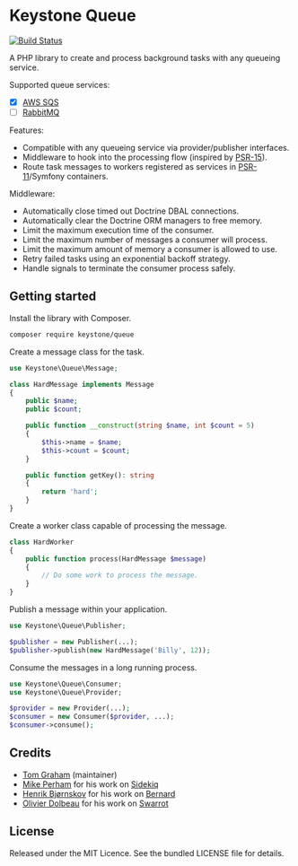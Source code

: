# Keystone Queue

[![Build Status](https://travis-ci.org/keystonephp/queue.png)](https://travis-ci.org/keystonephp/queue)

A PHP library to create and process background tasks with any queueing service.

Supported queue services:

* [x] [AWS SQS](https://aws.amazon.com/sqs)
* [ ] [RabbitMQ](https://www.rabbitmq.com)

Features:

* Compatible with any queueing service via provider/publisher interfaces.
* Middleware to hook into the processing flow (inspired by [PSR-15](https://github.com/php-fig/fig-standards/tree/master/proposed/http-middleware)).
* Route task messages to workers registered as services in [PSR-11](https://github.com/container-interop/fig-standards/blob/master/proposed/container.md)/Symfony containers.

Middleware:

* Automatically close timed out Doctrine DBAL connections.
* Automatically clear the Doctrine ORM managers to free memory.
* Limit the maximum execution time of the consumer.
* Limit the maximum number of messages a consumer will process.
* Limit the maximum amount of memory a consumer is allowed to use.
* Retry failed tasks using an exponential backoff strategy.
* Handle signals to terminate the consumer process safely.

## Getting started

Install the library with Composer.

```bash
composer require keystone/queue
```

Create a message class for the task.

```php
use Keystone\Queue\Message;

class HardMessage implements Message
{
    public $name;
    public $count;

    public function __construct(string $name, int $count = 5)
    {
        $this->name = $name;
        $this->count = $count;
    }

    public function getKey(): string
    {
        return 'hard';
    }
}
```

Create a worker class capable of processing the message.

```php
class HardWorker
{
    public function process(HardMessage $message)
    {
        // Do some work to process the message.
    }
}
```

Publish a message within your application.

```php
use Keystone\Queue\Publisher;

$publisher = new Publisher(...);
$publisher->publish(new HardMessage('Billy', 12));
```

Consume the messages in a long running process.

```php
use Keystone\Queue\Consumer;
use Keystone\Queue\Provider;

$provider = new Provider(...);
$consumer = new Consumer($provider, ...);
$consumer->consume();
```

## Credits

- [Tom Graham](https://github.com/tompedals) (maintainer)
- [Mike Perham](https://github.com/mperham) for his work on [Sidekiq](https://github.com/mperham/sidekiq)
- [Henrik Bjørnskov](https://github.com/henrikbjorn) for his work on [Bernard](https://github.com/bernardphp/bernard)
- [Olivier Dolbeau](https://github.com/odolbeau) for his work on [Swarrot](https://github.com/swarrot/swarrot)

## License

Released under the MIT Licence. See the bundled LICENSE file for details.
